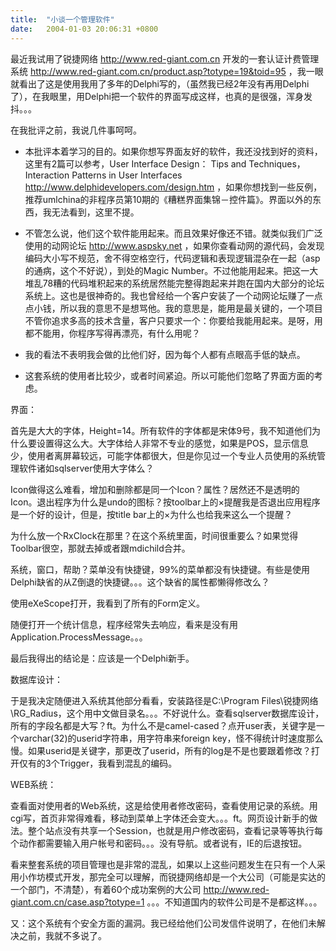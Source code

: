 ```yaml
---
title:  "小谈一个管理软件"
date:   2004-01-03 20:06:31 +0800
---
```


最近我试用了锐捷网络 http://www.red-giant.com.cn 开发的一套认证计费管理系统 http://www.red-giant.com.cn/product.asp?totype=19&toid=95 ，我一眼就看出了这是使用我用了多年的Delphi写的，（虽然我已经2年没有再用Delphi了），在我眼里，用Delphi把一个软件的界面写成这样，也真的是很强，浑身发抖。。。  

在我批评之前，我说几件事呵呵。  

  * 本批评本着学习的目的。如果你想写界面友好的软件，我还没找到好的资料，这里有2篇可以参考，User Interface Design： Tips and Techniques，Interaction Patterns in User Interfaces http://www.delphidevelopers.com/design.htm ，如果你想找到一些反例，推荐umlchina的非程序员第10期的《糟糕界面集锦－控件篇》。界面以外的东西，我无法看到，这里不提。

  * 不管怎么说，他们这个软件能用起来。而且效果好像还不错。就类似我们广泛使用的动网论坛 http://www.aspsky.net ，如果你查看动网的源代码，会发现编码大小写不规范，舍不得空格空行，代码逻辑和表现逻辑混杂在一起（asp的通病，这个不好说），到处的Magic Number。不过他能用起来。把这一大堆乱78糟的代码堆积起来的系统居然能完整得跑起来并跑在国内大部分的论坛系统上。这也是很神奇的。我也曾经给一个客户安装了一个动网论坛赚了一点点小钱，所以我的意思不是想骂他。我的意思是，能用是最关键的，一个项目不管你追求多高的技术含量，客户只要求一个：你要给我能用起来。是呀，用都不能用，你程序写得再漂亮，有什么用呢？

  * 我的看法不表明我会做的比他们好，因为每个人都有点眼高手低的缺点。

  * 这套系统的使用者比较少，或者时间紧迫。所以可能他们忽略了界面方面的考虑。

界面：  

首先是大大的字体，Height=14。所有软件的字体都是宋体9号，我不知道他们为什么要设置得这么大。大字体给人非常不专业的感觉，如果是POS，显示信息少，使用者离屏幕较远，可能字体都很大，但是你见过一个专业人员使用的系统管理软件诸如sqlserver使用大字体么？  

Icon做得这么难看，增加和删除都是同一个Icon？属性？居然还不是透明的Icon。退出程序为什么是undo的图标？按toolbar上的×提醒我是否退出应用程序是一个好的设计，但是，按title bar上的×为什么也给我来这么一个提醒？  

为什么放一个RxClock在那里？在这个系统里面，时间很重要么？如果觉得Toolbar很空，那就去掉或者跟mdichild合并。  

系统，窗口，帮助？菜单没有快捷键，99%的菜单都没有快捷键。有些是使用Delphi缺省的从Z倒退的快捷键。。。这个缺省的属性都懒得修改么？  

使用eXeScope打开，我看到了所有的Form定义。  

随便打开一个统计信息，程序经常失去响应，看来是没有用Application.ProcessMessage。。。  

最后我得出的结论是：应该是一个Delphi新手。  

数据库设计：  

于是我决定随便进入系统其他部分看看，安装路径是C:\Program Files\锐捷网络\RG_Radius，这个用中文做目录名。。。不好说什么。查看sqlserver数据库设计，所有的字段名都是大写？ft。为什么不是camel-cased？点开user表，关键字是一个varchar(32)的userid字符串，用字符串来foreign key，怪不得统计时速度那么慢。如果userid是关键字，那更改了userid，所有的log是不是也要跟着修改？打开仅有的3个Trigger，我看到混乱的编码。  

WEB系统：  

查看面对使用者的Web系统，这是给使用者修改密码，查看使用记录的系统。用cgi写，首页非常得难看，移动到菜单上字体还会变大。。。ft。网页设计新手的做法。整个站点没有共享一个Session，也就是用户修改密码，查看记录等等执行每个动作都需要输入用户帐号和密码。。。没有导航。或者说有，IE的后退按钮。  

看来整套系统的项目管理也是非常的混乱，如果以上这些问题发生在只有一个人采用小作坊模式开发，那完全可以理解，而锐捷网络却是一个大公司（可能是实达的一个部门，不清楚），有着60个成功案例的大公司 http://www.red-giant.com.cn/case.asp?totype=1 。。。不知道国内的软件公司是不是都这样。。。  

又：这个系统有个安全方面的漏洞。我已经给他们公司发信件说明了，在他们未解决之前，我就不多说了。  

